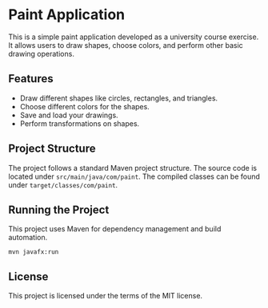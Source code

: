 # Paint Application

This is a simple paint application developed as a university course exercise. It allows users to draw shapes, choose colors, and perform other basic drawing operations.

## Features
- Draw different shapes like circles, rectangles, and triangles.
- Choose different colors for the shapes.
- Save and load your drawings.
- Perform transformations on shapes.

## Project Structure
The project follows a standard Maven project structure. The source code is located under `src/main/java/com/paint`. The compiled classes can be found under `target/classes/com/paint`.

## Running the Project
This project uses Maven for dependency management and build automation.
```
mvn javafx:run
```
## License
This project is licensed under the terms of the MIT license.
